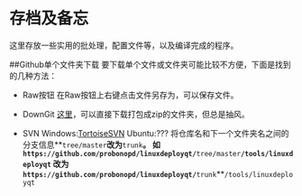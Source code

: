 # 存档及备忘
这里存放一些实用的批处理，配置文件等，以及编译完成的程序。

##Github单个文件夹下载
要下载单个文件或文件夹可能比较不方便，下面是找到的几种方法：
* Raw按钮
  在Raw按钮上右键点击文件另存为，可以保存文件。

* DownGit
  [这里](https://minhaskamal.github.io/DownGit/#/home)，可以直接下载打包成zip的文件夹，但总是抽风。

* SVN
  Windows:[TortoiseSVN](https://tortoisesvn.net/downloads.html)
  Ubuntu:???
  将仓库名和下一个文件夹名之间的分支信息**`tree/master`**改为**`trunk`**。
  如`https://github.com/probonopd/linuxdeployqt/`**`tree/master`**`/tools/linuxdeployqt`
  改为`https://github.com/probonopd/linuxdeployqt/`**`trunk`**`/tools/linuxdeployqt`


